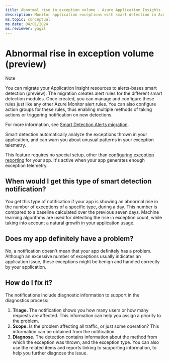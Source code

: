 ```yaml
---
title: Abnormal rise in exception volume - Azure Application Insights
description: Monitor application exceptions with smart detection in Azure Application Insights for unusual patterns in exception volume.
ms.topic: conceptual
ms.date: 04/01/2024
ms.reviewer: yagil
---
```


# Abnormal rise in exception volume (preview)

>[!NOTE]
>You can migrate your Application Insight resources to alerts-bases smart detection (preview). The migration creates alert rules for the different smart detection modules. Once created, you can manage and configure these rules just like any other Azure Monitor alert rules. You can also configure action groups for these rules, thus enabling multiple methods of taking actions or triggering notification on new detections.
>
> For more information, see [Smart Detection Alerts migration](./alerts-smart-detections-migration.md).

Smart detection automatically analyze the exceptions thrown in your application, and can warn you about unusual patterns in your exception telemetry.

This feature requires no special setup, other than [configuring exception reporting](../app/asp-net-exceptions.md#set-up-exception-reporting) for your app. It's active when your app generates enough exception telemetry.

## When would I get this type of smart detection notification?
You get this type of notification if your app is showing an abnormal rise in the number of exceptions of a specific type, during a day. This number is compared to a baseline calculated over the previous seven days.
Machine learning algorithms are used for detecting the rise in exception count, while taking into account a natural growth in your application usage.

## Does my app definitely have a problem?
No, a notification doesn't mean that your app definitely has a problem. Although an excessive number of exceptions usually indicates an application issue, these exceptions might be benign and handled correctly by your application.

## How do I fix it?
The notifications include diagnostic information to support in the diagnostics process:
1. **Triage.** The notification shows you how many users or how many requests are affected. This information can help you assign a priority to the problem.
2. **Scope.** Is the problem affecting all traffic, or just some operation? This information can be obtained from the notification.
3. **Diagnose.** The detection contains information about the method from which the exception was thrown, and the exception type. You can also use the related items and reports linking to supporting information, to help you further diagnose the issue.
